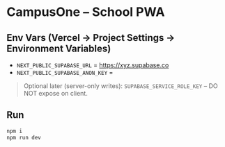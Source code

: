 # CampusOne – School PWA

## Env Vars (Vercel -> Project Settings -> Environment Variables)
- `NEXT_PUBLIC_SUPABASE_URL` = https://xyz.supabase.co
- `NEXT_PUBLIC_SUPABASE_ANON_KEY` = <anon key>

> Optional later (server-only writes): `SUPABASE_SERVICE_ROLE_KEY` – DO NOT expose on client.

## Run
```bash
npm i
npm run dev
